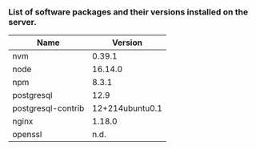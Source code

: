 ### List of software packages and their versions installed on the server.

| Name | Version |
|------|---------|
| nvm  | 0.39.1  |
| node | 16.14.0 |
| npm  | 8.3.1   |
| postgresql | 12.9 |
| postgresql-contrib | 12+214ubuntu0.1 |
| nginx | 1.18.0 |
| openssl | n.d. |
